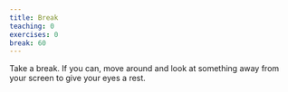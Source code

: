 ```yaml
---
title: Break
teaching: 0
exercises: 0
break: 60
---
```


Take a break. If you can, move around and look at something away from your screen to give your eyes a rest.





